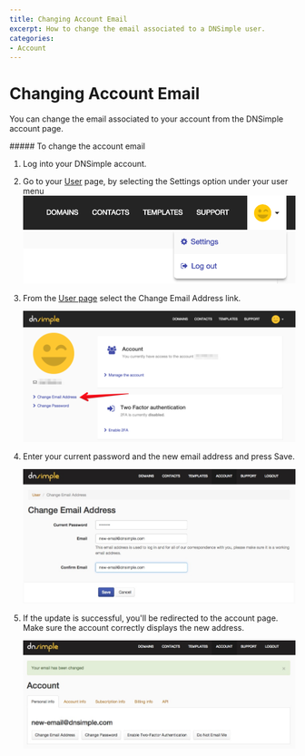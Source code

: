 ```yaml
---
title: Changing Account Email
excerpt: How to change the email associated to a DNSimple user.
categories:
- Account
---
```


# Changing Account Email

You can change the email associated to your account from the DNSimple account page.

<div class="section-steps" markdown="1">
##### To change the account email

1.  Log into your DNSimple account.
1.  Go to your [<label>User</label>](https://dnsimple.com/user) page, by selecting the Settings option under your user menu
    ![Settings menu](/files/user-menu.png)

1.  From the [<label>User page</label>](https://dnsimple.com/user) select the <label>Change Email Address</label> link.

    ![Email link](/files/user-email.png)

1.  Enter your current password and the new email address and press <label>Save</label>.

    ![Enter email address](/files/account-change-email-2.jpg)

1.  If the update is successful, you'll be redirected to the account page. Make sure the account correctly displays the new address.

    ![Check email address](/files/account-change-email-3.jpg)

</div>
